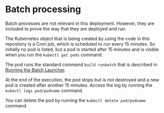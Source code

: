 # Batch processing

Batch processes are not relevant in this deployment. However, they are included to prove the way that they are deployed and run.

The Kubernetes object that is being created by using the code in this repository is a Cron job, which is scheduled to run every 15 minutes.
So initially no pod is listed, but a pod is started after 15 minutes and is visible when you run the `kubectl get pods` command.

The pod runs the standard command `build runbatch` that is described in [Running the Batch Launcher](https://www.ibm.com/support/knowledgecenter/SS8S5A_7.0.8/com.ibm.curam.content.doc/Operations/c_COPSGUIDE_Processes2RunningBatchLauncher1.html).

At the end of the execution, the pod stops but is not destroyed and a new pod is created after another 15 minutes. Access the log by running the `kubectl logs pod/podname` command.

You can delete the pod by running the `kubectl delete pod/podname` command.

